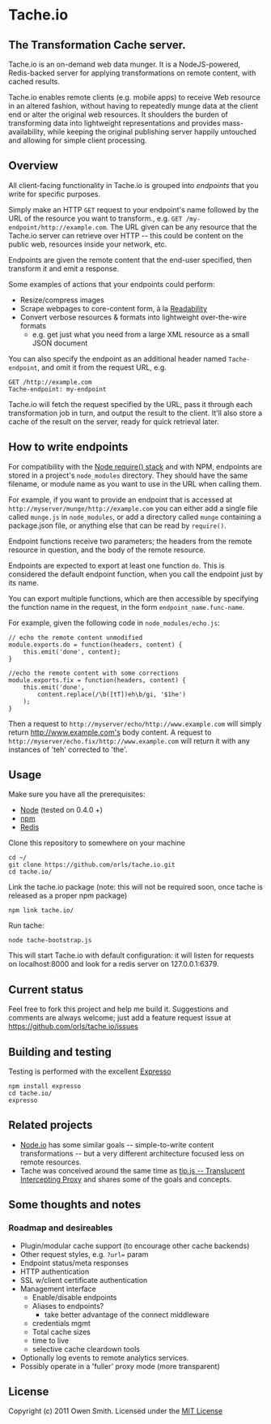 # Tache.io
## The Transformation Cache server.

Tache.io is an on-demand web data munger. It is a NodeJS-powered, Redis-backed server for applying transformations on remote content, with cached results.

Tache.io enables remote clients (e.g. mobile apps) to receive Web resource in an altered fashion, without having to repeatedly munge data at the client end or alter the original web resources. It shoulders the burden of transforming data into lightweight representations and provides mass-availability, while keeping the original publishing server happily untouched and allowing for simple client processing.

## Overview

All client-facing functionality in Tache.io is grouped into *endpoints* that you write for specific purposes.

Simply make an HTTP `GET` request to your endpoint's name followed by the URL of the resource you want to transform., e.g. `GET /my-endpoint/http://example.com`. The URL given can be any resource that the Tache.io server can retrieve over HTTP -- this could be content on the public web, resources inside your network, etc.

Endpoints are given the remote content that the end-user specified, then transform it and emit a response.

Some examples of actions that your endpoints could perform:

* Resize/compress images
* Scrape webpages to core-content form, à la [Readability](http://code.google.com/p/arc90labs-readability/)
* Convert verbose resources & formats into lightweight over-the-wire formats
    * e.g. get just what you need from a large XML resource as a small JSON document

You can also specify the endpoint as an additional header named `Tache-endpoint`, and omit it from the request URL, e.g.

    GET /http://example.com
    Tache-endpoint: my-endpoint

Tache.io will fetch the request specified by the URL, pass it through each transformation job in turn, and output the result to the client. It'll also store a cache of the result on the server, ready for quick retrieval later.

## How to write endpoints

For compatibility with the [Node require() stack](http://nodejs.org/docs/v0.4.5/api/modules.html#modules) and with NPM, endpoints are stored in a project's `node_modules` directory. They should have the same filename, or module name as you want to use in the URL when calling them.

For example, if you want to provide an endpoint that is accessed at `http://myserver/munge/http://example.com` you can either add a single file called `munge.js` in `node_modules`, or add a directory called `munge` containing a package.json file, or anything else that can be read by `require()`.

Endpoint functions receive two parameters; the headers from the remote resource in question, and the body of the remote resource.

Endpoints are expected to export at least one function `do`. This is considered the default endpoint function, when you call the endpoint just by its name.

You can export multiple functions, which are then accessible by specifying the function name in the request, in the form `endpoint_name.func-name`.

For example, given the following code in `node_modules/echo.js`:

    // echo the remote content unmodified
    module.exports.do = function(headers, content) {
        this.emit('done', content);
    }
    
    //echo the remote content with some corrections
    module.exports.fix = function(headers, content) {
        this.emit('done',
            content.replace(/\b([tT])eh\b/gi, '$1he')
        );
    }

Then a request to `http://myserver/echo/http://www.example.com` will simply return http://www.example.com's body content. A request to `http://myserver/echo.fix/http://www.example.com` will return it with any instances of 'teh' corrected to 'the'.

## Usage

Make sure you have all the prerequisites:

* [Node](http://nodejs.org/) (tested on 0.4.0 +)
* [npm](http://npmjs.org/)
* [Redis](http://redis.io/)

Clone this repository to somewhere on your machine

    cd ~/
    git clone https://github.com/orls/tache.io.git
    cd tache.io/

Link the tache.io package (note: this will not be required soon, once tache is released as a proper npm package)

    npm link tache.io/

Run tache:

    node tache-bootstrap.js

This will start Tache.io with default configuration: it will listen for requests on localhost:8000 and look for a redis server on 127.0.0.1:6379.

## Current status

Feel free to fork this project and help me build it. Suggestions and comments are always welcome; just add a feature request issue at https://github.com/orls/tache.io/issues

## Building and testing

Testing is performed with the excellent [Expresso](http://visionmedia.github.com/expresso/)

    npm install expresso
    cd tache.io/
    expresso

## Related projects

* [Node.io](http://node.io/) has some similar goals -- simple-to-write content transformations -- but a very different architecture focused less on remote resources.
* Tache was conceived around the same time as [tip.js -- Translucent Intercepting Proxy](http://blog.lagentz.com/nodejs/translucent-intercepting-proxy-built-with-nodejs-tip-js/) and shares some of the goals and concepts.

## Some thoughts and notes

### Roadmap and desireables

* Plugin/modular cache support (to encourage other cache backends)
* Other request styles, e.g. `?url=` param
* Endpoint status/meta responses
* HTTP authentication
* SSL w/client certificate authentication
* Management interface
    * Enable/disable endpoints
    * Aliases to endpoints?
        * take better advantage of the connect middleware
    * credentials mgmt
    * Total cache sizes
    * time to live
    * selective cache cleardown tools
* Optionally log events to remote analytics services.
* Possibly operate in a 'fuller' proxy mode (more transparent)

## License

Copyright (c) 2011 Owen Smith. Licensed under the [MIT License](http://www.opensource.org/licenses/mit-license.php)